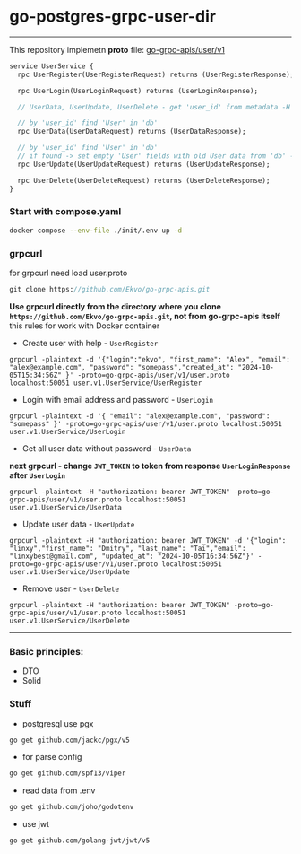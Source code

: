 # go-postgres-grpc-user-dir

---

This repository implemetn **proto** file: [go-grpc-apis/user/v1](https://github.com/Ekvo/go-grpc-apis/tree/main/user/v1 "https://github.com/Ekvo/go-grpc-apis/tree/main/user/v1")  

```protobuf
service UserService {
  rpc UserRegister(UserRegisterRequest) returns (UserRegisterResponse);

  rpc UserLogin(UserLoginRequest) returns (UserLoginResponse);

  // UserData, UserUpdate, UserDelete - get 'user_id' from metadata -H "authorization"

  // by 'user_id' find 'User' in 'db'
  rpc UserData(UserDataRequest) returns (UserDataResponse);

  // by 'user_id' find 'User' in 'db'
  // if found -> set empty 'User' fields with old User data from 'db' -> Update
  rpc UserUpdate(UserUpdateRequest) returns (UserUpdateResponse);

  rpc UserDelete(UserDeleteRequest) returns (UserDeleteResponse);
}
```

### Start with compose.yaml
```bash
docker compose --env-file ./init/.env up -d
```

### grpcurl

for grpcurl need load user.proto

```protobuf
git clone https://github.com/Ekvo/go-grpc-apis.git
```

**Use grpcurl directly from the directory where you clone `https://github.com/Ekvo/go-grpc-apis.git`, not from go-grpc-apis itself**
this rules for work with Docker container


* Create user with help - `UserRegister`
```http request
grpcurl -plaintext -d '{"login":"ekvo", "first_name": "Alex", "email": "alex@example.com", "password": "somepass","created_at": "2024-10-05T15:34:56Z" }' -proto=go-grpc-apis/user/v1/user.proto localhost:50051 user.v1.UserService/UserRegister
```
* Login with email address and password - `UserLogin` 
```http request
grpcurl -plaintext -d '{ "email": "alex@example.com", "password": "somepass" }' -proto=go-grpc-apis/user/v1/user.proto localhost:50051 user.v1.UserService/UserLogin
```
* Get all user data without password - `UserData`

**next grpcurl - change `JWT_TOKEN` to token from response `UserLoginResponse` after `UserLogin`**
```http request
grpcurl -plaintext -H "authorization: bearer JWT_TOKEN" -proto=go-grpc-apis/user/v1/user.proto localhost:50051 user.v1.UserService/UserData
```
* Update user data - `UserUpdate`
```http request
grpcurl -plaintext -H "authorization: bearer JWT_TOKEN" -d '{"login": "linxy","first_name": "Dmitry", "last_name": "Tai","email": "linxybest@gmail.com", "updated_at": "2024-10-05T16:34:56Z"}' -proto=go-grpc-apis/user/v1/user.proto localhost:50051 user.v1.UserService/UserUpdate
```
* Remove user  - `UserDelete`
```http request
grpcurl -plaintext -H "authorization: bearer JWT_TOKEN" -proto=go-grpc-apis/user/v1/user.proto localhost:50051 user.v1.UserService/UserDelete
```

---



### Basic principles:
 * DTO
 * Solid
 
### Stuff 
 
* postgresql use pgx
```bash
go get github.com/jackc/pgx/v5
```

* for parse config
```bash
go get github.com/spf13/viper
```

* read data from .env
```bash
go get github.com/joho/godotenv
```

* use jwt
```bash
go get github.com/golang-jwt/jwt/v5
```
